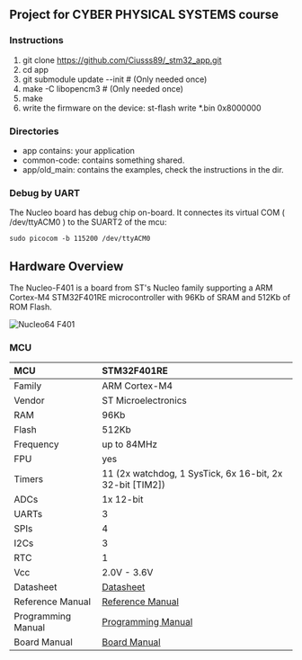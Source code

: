 ## Project for CYBER PHYSICAL SYSTEMS course

### Instructions
 1. git clone https://github.com/Ciusss89/_stm32_app.git
 2. cd app
 3. git submodule update --init # (Only needed once)
 4. make -C libopencm3 # (Only needed once)
 5. make
 6. write the firmware on the device: st-flash write *.bin 0x8000000

### Directories
* app contains: your application
* common-code: contains something shared.
* app/old_main: contains the examples, check the instructions in the dir.

### Debug by UART
The Nucleo board has debug chip on-board. It connectes its virtual COM
( /dev/ttyACM0 ) to the SUART2 of the mcu:

 `sudo picocom -b 115200 /dev/ttyACM0`

## Hardware Overview

The Nucleo-F401 is a board from ST's Nucleo family supporting a ARM Cortex-M4
STM32F401RE microcontroller with 96Kb of SRAM and 512Kb of ROM Flash.

![Nucleo64 F401](http://www.open-electronics.org/wp-content/uploads/2015/08/Figura2-500x467.png)

### MCU

| MCU        | STM32F401RE       |
|:------------- |:--------------------- |
| Family | ARM Cortex-M4     |
| Vendor | ST Microelectronics   |
| RAM        | 96Kb |
| Flash      | 512Kb             |
| Frequency  | up to 84MHz |
| FPU        | yes               |
| Timers | 11 (2x watchdog, 1 SysTick, 6x 16-bit, 2x 32-bit [TIM2])  |
| ADCs       | 1x 12-bit         |
| UARTs      | 3                 |
| SPIs       | 4                 |
| I2Cs       | 3                 |
| RTC        | 1                 |
| Vcc        | 2.0V - 3.6V           |
| Datasheet  | [Datasheet](http://www.st.com/resource/en/datasheet/stm32f401re.pdf) |
| Reference Manual | [Reference Manual](http://www.st.com/web/en/resource/technical/document/reference_manual/DM00031936.pdf) |
| Programming Manual | [Programming Manual](http://www.st.com/resource/en/programming_manual/dm00046982.pdf) |
| Board Manual   | [Board Manual](http://www.st.com/resource/en/user_manual/dm00105823.pdf)|
